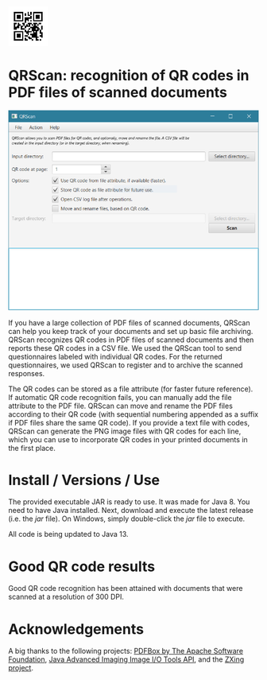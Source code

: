 ![QRScan](qrscan.png)
# QRScan: recognition of QR codes in PDF files of scanned documents

![QRScan screenshot main screen](qrscan_capture.png)

If you have a large collection of PDF files of scanned documents, QRScan can help you keep track of your documents and set up basic file archiving. QRScan recognizes QR codes in PDF files of scanned documents and then reports these QR codes in a CSV file. We used the QRScan tool to send questionnaires labeled with individual QR codes. For the returned questionnaires, we used QRScan to register and to archive the scanned responses.

The QR codes can be stored as a file attribute (for faster future reference). If automatic QR code recognition fails, you can manually add the file attribute to the PDF file. QRScan can move and rename the PDF files according to their QR code (with sequential numbering appended as a suffix if PDF files share the same QR code). If you provide a text file with codes, QRScan can generate the PNG image files with QR codes for each line, which you can use to incorporate QR codes in your printed documents in the first place.

# Install / Versions / Use 
The provided executable JAR is ready to use. It was made for Java 8. You need to have Java installed. Next, download and execute the latest release (i.e. the *jar* file). On Windows, simply double-click the *jar* file to execute.
 
All code is being updated to Java 13.  

# Good QR code results
Good QR code recognition has been attained with documents that were scanned at a resolution of 300 DPI. 

# Acknowledgements
A big thanks to the following projects: [PDFBox by The Apache Software Foundation](https://pdfbox.apache.org/), [Java Advanced Imaging Image I/O Tools API](https://github.com/jai-imageio/jai-imageio-jpeg2000), and the [ZXing project](https://github.com/zxing).